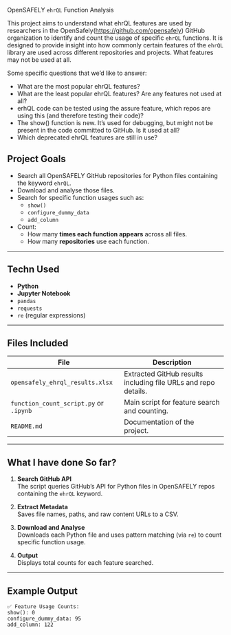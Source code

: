  OpenSAFELY `ehrQL` Function Analysis

This project aims to understand what ehrQL features are used  by researchers in the OpenSafely(https://github.com/opensafely) GitHub organization to identify and count the usage of specific `ehrQL` functions. It is designed to provide insight into how commonly certain features of the `ehrQL` library are used across different repositories and projects. What features may not be used at all. 

Some specific questions that we’d like to answer:
- What are the most popular ehrQL features?
- What are the least popular ehrQL features? Are any features not used at all?
- erhQL code can be tested using the assure feature, which repos are using this (and therefore testing their code)?
- The show() function is new. It’s used for debugging, but might not be present in the code committed to GitHub. Is it used at all?
- Which deprecated ehrQL features are still in use?


## Project Goals

- Search all OpenSAFELY GitHub repositories for Python files containing the keyword `ehrQL`.
- Download and analyse those files.
- Search for specific function usages such as:
  - `show()`
  - `configure_dummy_data`
  - `add_column`
- Count:
  - How many **times each function appears** across all files.
  - How many **repositories** use each function.

---

## Techn Used

- **Python**
- **Jupyter Notebook**
- `pandas`
- `requests`
- `re` (regular expressions)

---

## Files Included

| File | Description |
|------|-------------|
| `opensafely_ehrql_results.xlsx` | Extracted GitHub results including file URLs and repo details. |
| `function_count_script.py` or `.ipynb` | Main script for feature search and counting. |
| `README.md` | Documentation of the project. |

---

## What I have done So far?

1. **Search GitHub API**  
   The script queries GitHub’s API for Python files in OpenSAFELY repos containing the `ehrQL` keyword.

2. **Extract Metadata**  
   Saves file names, paths, and raw content URLs to a CSV.

3. **Download and Analyse**  
   Downloads each Python file and uses pattern matching (via `re`) to count specific function usage.

4. **Output**  
   Displays total counts for each feature searched.

---

## Example Output

```text
✅ Feature Usage Counts:
show(): 0
configure_dummy_data: 95
add_column: 122
